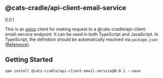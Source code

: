 ## @cats-cradle/api-client-email-service

0.0.1

This is an [axios](https://github.com/axios/axios) client for making request to
a @cats-cradle/api-client-email-service endpoint. It can be used in both
TypeScript and JavaScript. In TypeScript, the definition should be automatically
resolved via `package.json`
([Reference](http://www.typescriptlang.org/docs/handbook/typings-for-npm-packages.html)).

## Getting Started

```
npm install @cats-cradle/api-client-email-service@0.0.1 --save
```
